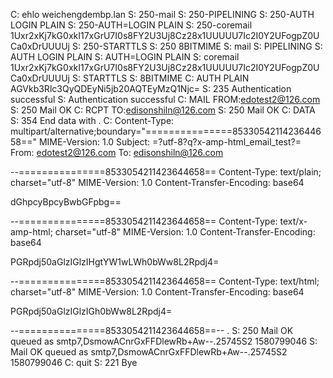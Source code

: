 C: ehlo weichengdembp.lan
S: 250-mail
S: 250-PIPELINING
S: 250-AUTH LOGIN PLAIN 
S: 250-AUTH=LOGIN PLAIN
S: 250-coremail 1Uxr2xKj7kG0xkI17xGrU7I0s8FY2U3Uj8Cz28x1UUUUU7Ic2I0Y2UFogpZ0UCa0xDrUUUUj
S: 250-STARTTLS
S: 250 8BITMIME
S: mail
S: PIPELINING
S: AUTH LOGIN PLAIN
S: AUTH=LOGIN PLAIN
S: coremail 1Uxr2xKj7kG0xkI17xGrU7I0s8FY2U3Uj8Cz28x1UUUUU7Ic2I0Y2UFogpZ0UCa0xDrUUUUj
S: STARTTLS
S: 8BITMIME
C: AUTH PLAIN AGVkb3Rlc3QyQDEyNi5jb20AQTEyMzQ1Njc=
S: 235 Authentication successful
S: Authentication successful
C: MAIL FROM:<edotest2@126.com>
S: 250 Mail OK
C: RCPT TO:<edisonshiln@126.com>
S: 250 Mail OK
C: DATA
S: 354 End data with <CR><LF>.<CR><LF>
C:
Content-Type: multipart/alternative;boundary="===============8533054211423644658=="
MIME-Version: 1.0
Subject: =?utf-8?q?x-amp-html_email_test?=
From: edotest2@126.com
To: edisonshiln@126.com

--===============8533054211423644658==
Content-Type: text/plain; charset="utf-8"
MIME-Version: 1.0
Content-Transfer-Encoding: base64

dGhpcyBpcyBwbGFpbg==

--===============8533054211423644658==
Content-Type: text/x-amp-html; charset="utf-8"
MIME-Version: 1.0
Content-Transfer-Encoding: base64

PGRpdj50aGlzIGlzIHgtYW1wLWh0bWw8L2Rpdj4=

--===============8533054211423644658==
Content-Type: text/html; charset="utf-8"
MIME-Version: 1.0
Content-Transfer-Encoding: base64

PGRpdj50aGlzIGlzIGh0bWw8L2Rpdj4=

--===============8533054211423644658==--
.
S: 250 Mail OK queued as smtp7,DsmowACnrGxFFDlewRb+Aw--.25745S2 1580799046
S: Mail OK queued as smtp7,DsmowACnrGxFFDlewRb+Aw--.25745S2 1580799046
C: quit
S: 221 Bye
